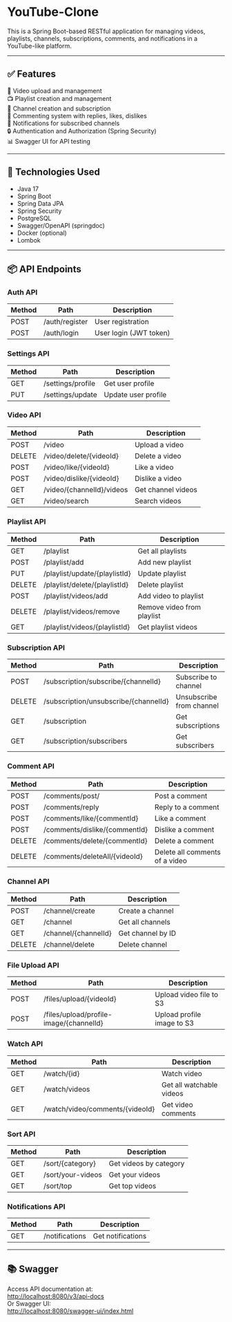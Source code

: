 ﻿# YouTube-Clone

This is a Spring Boot-based RESTful application for managing videos, playlists, channels, subscriptions, comments, and notifications in a YouTube-like platform.

---

## ✅ Features
🎥 Video upload and management  
📺 Playlist creation and management  
👥 Channel creation and subscription  
💬 Commenting system with replies, likes, dislikes  
🔔 Notifications for subscribed channels  
🔒 Authentication and Authorization (Spring Security)  
📊 Swagger UI for API testing  

---

## 🚀 Technologies Used
- Java 17  
- Spring Boot  
- Spring Data JPA  
- Spring Security  
- PostgreSQL  
- Swagger/OpenAPI (springdoc)  
- Docker (optional)  
- Lombok  

---

## 📦 API Endpoints

### Auth API
| Method | Path | Description |
|--------|------|-------------|
| POST   | /auth/register | User registration |
| POST   | /auth/login    | User login (JWT token) |

### Settings API
| Method | Path | Description |
|--------|------|-------------|
| GET    | /settings/profile | Get user profile |
| PUT    | /settings/update  | Update user profile |

### Video API
| Method | Path | Description |
|--------|------|-------------|
| POST   | /video                  | Upload a video |
| DELETE | /video/delete/{videoId} | Delete a video |
| POST   | /video/like/{videoId}   | Like a video |
| POST   | /video/dislike/{videoId}| Dislike a video |
| GET    | /video/{channelId}/videos | Get channel videos |
| GET    | /video/search           | Search videos |

### Playlist API
| Method | Path | Description |
|--------|------|-------------|
| GET    | /playlist                  | Get all playlists |
| POST   | /playlist/add              | Add new playlist |
| PUT    | /playlist/update/{playlistId} | Update playlist |
| DELETE | /playlist/delete/{playlistId} | Delete playlist |
| POST   | /playlist/videos/add       | Add video to playlist |
| DELETE | /playlist/videos/remove    | Remove video from playlist |
| GET    | /playlist/videos/{playlistId} | Get playlist videos |

### Subscription API
| Method | Path | Description |
|--------|------|-------------|
| POST   | /subscription/subscribe/{channelId}   | Subscribe to channel |
| DELETE | /subscription/unsubscribe/{channelId} | Unsubscribe from channel |
| GET    | /subscription                      | Get subscriptions |
| GET    | /subscription/subscribers          | Get subscribers |

### Comment API
| Method | Path | Description |
|--------|------|-------------|
| POST   | /comments/post/           | Post a comment |
| POST   | /comments/reply           | Reply to a comment |
| POST   | /comments/like/{commentId}    | Like a comment |
| POST   | /comments/dislike/{commentId} | Dislike a comment |
| DELETE | /comments/delete/{commentId}  | Delete a comment |
| DELETE | /comments/deleteAll/{videoId} | Delete all comments of a video |

### Channel API
| Method | Path | Description |
|--------|------|-------------|
| POST   | /channel/create        | Create a channel |
| GET    | /channel               | Get all channels |
| GET    | /channel/{channelId}   | Get channel by ID |
| DELETE | /channel/delete        | Delete channel |

### File Upload API
| Method | Path | Description |
|--------|------|-------------|
| POST   | /files/upload/{videoId}            | Upload video file to S3 |
| POST   | /files/upload/profile-image/{channelId} | Upload profile image to S3 |

### Watch API
| Method | Path | Description |
|--------|------|-------------|
| GET    | /watch/{id}                  | Watch video |
| GET    | /watch/videos                | Get all watchable videos |
| GET    | /watch/video/comments/{videoId} | Get video comments |

### Sort API
| Method | Path | Description |
|--------|------|-------------|
| GET    | /sort/{category}   | Get videos by category |
| GET    | /sort/your-videos | Get your videos |
| GET    | /sort/top          | Get top videos |

### Notifications API
| Method | Path | Description |
|--------|------|-------------|
| GET    | /notifications | Get notifications |

---

## 📚 Swagger
Access API documentation at:  
[http://localhost:8080/v3/api-docs](http://localhost:8080/v3/api-docs)  
Or Swagger UI:  
[http://localhost:8080/swagger-ui/index.html](http://localhost:8080/swagger-ui/index.html)
